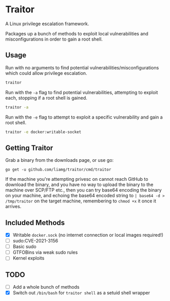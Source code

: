 # Traitor

A Linux privilege escalation framework.

Packages up a bunch of methods to exploit local vulnerabilities and misconfigurations in order to gain a root shell.

## Usage

Run with no arguments to find potential vulnerabilities/misconfigurations which could allow privilege escalation.

```bash
traitor
```

Run with the `-a` flag to find potential vulnerabilities, attempting to exploit each, stopping if a root shell is gained.

```bash
traitor -a
```

Run with the `-e` flag to attempt to exploit a specific vulnerability and gain a root shell.

```bash
traitor -e docker:writable-socket
```

## Getting Traitor

Grab a binary from the downloads page, or use go:

```
go get -u github.com/liamg/traitor/cmd/traitor
```

If the machine you're attempting privesc on cannot reach GitHub to download the binary, and you have no way to upload the binary to the machine over SCP/FTP etc., then you can try base64 encoding the binary on your machine, and echoing the base64 encoded string to `| base64 -d > /tmp/traitor` on the target machine, remembering to `chmod +x` it once it arrives.

## Included Methods

- [x] Writable `docker.sock` (no internet connection or local images required!)
- [ ] sudo:CVE-2021-3156
- [ ] Basic sudo
- [ ] GTFOBins via weak sudo rules
- [ ] Kernel exploits

## TODO

- [ ] Add a whole bunch of methods
- [x] Switch out `/bin/bash` for `traitor shell` as a setuid shell wrapper
